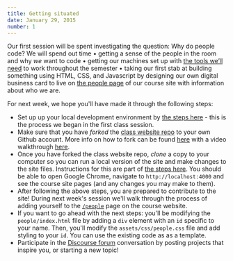 ```yaml
---
title: Getting situated
date: January 29, 2015
number: 1
---
```

Our first session will be spent investigating the question: Why do people code? We will spend out time • getting a sense of the people in the room and why *we* want to code • getting our machines set up with [the tools we’ll need](tools-and-materials) to work throughout the semester • taking our first stab at building something using HTML, CSS, and Javascript by designing our own digital business card to live on [the people page](people) of our course site with information about who we are.

For next week, we hope you'll have made it through the following steps:

-   Set up up your local development environment by [the steps here](https://gist.github.com/aresnick/ec3e2f68b9ab8b2614a1) - this is the process we began in the first class session.
-   Make sure that you have *forked* the [class website repo](https://github.com/dgmde15/dgmde15.github.io) to your own Github account. More info on how to fork can be found [here](https://help.github.com/articles/fork-a-repo/) with a video walkthrough [here](https://www.youtube.com/watch?v=_jGUFpWYm60).
-   Once you have forked the class website repo, *clone* a copy to your computer so you can run a local version of the site and make changes to the site files. Instructions for this are part of [the steps here](https://gist.github.com/aresnick/ec3e2f68b9ab8b2614a1). You should be able to open Google Chrome, navigate to `http://localhost:4000` and see the course site pages (and any changes you may make to them).
-   After following the above steps, you are prepared to contribute to the site! During next week's session we'll walk through the process of adding yourself to the [`/people`](http://dgmde15.github.io/people/) page on the course website.
-   If you want to go ahead with the next steps: you'll be modifying the `people/index.html` file by adding a `div` element with an `id` specific to your name. Then, you'll modify the `assets/css/people.css` file and add styling to your `id`. You can use the existing code as as a template.
-   Participate in the [Discourse forum](http://dgmde15.github.io/forum) conversation by posting projects that inspire you, or starting a new topic!

